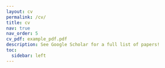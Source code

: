 ```yaml
---
layout: cv
permalink: /cv/
title: cv
nav: true
nav_order: 5
cv_pdf: example_pdf.pdf
description: See Google Scholar for a full list of papers!
toc:
  sidebar: left
---
```

